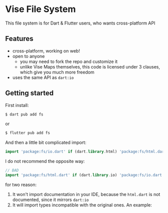 # Vise File System
This file system is for Dart & Flutter users, who wants cross-platform API

## Features
* cross-platform, working on web!
* open to anyone
	* you may need to fork the repo and customize it
	* unlike Vise Maps themselves, this code is licensed under 3 clauses, which give you much more freedom
* uses the same API as `dart:io`


## Getting started
First install:

```sh
$ dart pub add fs
```

or

```sh
$ flutter pub add fs
```

And then a little bit complicated import:
```dart
import 'package:fs/io.dart' if (dart.library.html) 'package:fs/html.dart';
```

I do not recommend the opposite way:

```dart
// BAD
import 'package:fs/html.dart' if (dart.library.io) 'package:fs/io.dart';
```

for two reason:
1. It won't import documentation in your IDE, because the `html.dart` is not documented, since it mirrors `dart:io`
2. It will import types incompatible with the original ones. An example:
